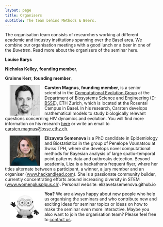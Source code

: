 ```yaml
---
layout: page
title: Organisers
subtitle: The team behind Methods & Beers.
---
```


The organisation team consists of researchers working at different academic and industry institutions spanning over the Basel area. We combine our organisation meetings with a good lunch or a beer in one of the _Buvetten_. Read more about the organisers of the seminar here.


**Louise Barys**

**Nicholas Kelley**, **founding member**,

**Grainne Kerr**, **founding member**,




<img src="/img/carsten2.jpg" alt="Drawing" style="width: 100px;" hspace="15px" align="left"/>  **Carsten Magnus**, **founding member**,  is a senior scientist in the [Computational Evolution Group][link Tanja] at the Department of Biosystems Science and Engineering ([D-BSSE][link BSSE]), ETH Zurich, which is located at the Rosental Campus in Basel. In his research, Carsten develops mathematical models to study biologically relevant questions concerning HIV dynamics and evolution. You will find more information on his research [here][link Carsten] or write an email to <carsten.magnus@bsse.ethz.ch>.




<img src="/img/liza.jpeg" alt="Drawing" style="width: 100px;" hspace="15px" align="left"/> **Elizaveta Semenova** is a PhD candidate in Epidemiology and  Biostatistics in the group of Penelope Vounatsou at Swiss TPH, where she develops novel computational methods for Bayesian analysis of large spatio-temporal point patterns data and outbreaks detection. Beyond academia, Liza is a hackathons frequent flyer, where her titles alternate between a participant, a winner, a jury member and an organiser (www.hackandlead.com). She is a passionate community builder, currently concentrating efforts around increasing diversity in STEM (www.womenplusplpus.ch). Personal website: elizavetasemenova.github.io


<img src="/img/minion.jpg" alt="Drawing" style="width: 100px;" hspace="15px" align="left"/> **You?** We are always happy about new people who help us organising the seminars and who contribute new and exciting ideas for seminar topics or ideas on how to make the seminar even more interactive. Maybe you also want to join the organisation team? Please feel free to [contact us][link contact].


[link contact]: /contact/
[link BSSE]: http://www.bsse.ethz.ch/
[link Tanja]: http://www.bsse.ethz.ch/cevo
[link Carsten]: https://magnuscar.github.io
